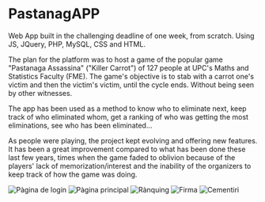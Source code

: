 # PastanagAPP
Web App built in the challenging deadline of one week, from scratch. Using JS, JQuery, PHP, MySQL, CSS and HTML.

The plan for the platform was to host a game of the popular game "Pastanaga Assassina" ("Killer Carrot") of 127 people at UPC's Maths and Statistics Faculty (FME). The game's objective is to stab with a carrot one's victim and then the victim's victim, until the cycle ends. Without being seen by other witnesses.

The app has been used as a method to know who to eliminate next, keep track of who eliminated whom, get a ranking of who was getting the most eliminations, see who has been eliminated...

As people were playing, the project kept evolving and offering new features. It has been a great improvement compared to what has been done these last few years, times when the game faded to oblivion because of the players' lack of memorization/interest and the inability of the organizers to keep track of how the game was doing.

![Pàgina de login](https://i.ibb.co/R7Sksxf/IMG-20191001-000926.jpg)
![Pàgina principal](https://i.ibb.co/gSgzMR5/IMG-20191001-000944.jpg)
![Rànquing](https://i.ibb.co/xGKwZJc/IMG-20191001-000959.jpg)
![Firma](https://i.ibb.co/Yy0gDWv/IMG-20191011-080811.jpg)
![Cementiri](https://i.ibb.co/0nLrGKS/IMG-20191001-001555.jpg)
